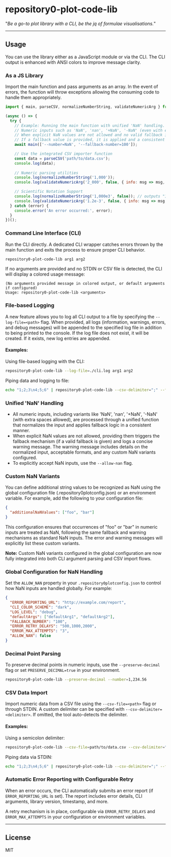 # repository0-plot-code-lib

"_Be a go-to plot library with a CLI, be the jq of formulae visualisations._"

---

## Usage

You can use the library either as a JavaScript module or via the CLI. The CLI output is enhanced with ANSI colors to improve message clarity.

### As a JS Library

Import the main function and pass arguments as an array. In the event of errors, the function will throw exceptions allowing the consuming code to handle them appropriately.

```js
import { main, parseCSV, normalizeNumberString, validateNumericArg } from '@src/lib/main.js';

(async () => {
  try {
    // Example: Running the main function with unified 'NaN' handling.
    // Numeric inputs such as 'NaN', 'nan', '+NaN', '-NaN' (even with extra spaces) are uniformly processed using a consolidated fallback mechanism.
    // When explicit NaN values are not allowed and no valid fallback is provided, an error is thrown with detailed guidance.
    // If a fallback value is provided, it is applied and a consistent warning is logged including any custom NaN variants configured.
    await main(['--number=NaN', '--fallback-number=100']);

    // Use the integrated CSV importer function
    const data = parseCSV('path/to/data.csv');
    console.log(data);
    
    // Numeric parsing utilities
    console.log(normalizeNumberString('1,000'));
    console.log(validateNumericArg('2_000', false, { info: msg => msg, error: msg => msg }));

    // Scientific Notation Support
    console.log(normalizeNumberString('1,000e3', false)); // outputs "1000e3"
    console.log(validateNumericArg('1.2e-3', false, { info: msg => msg, error: msg => msg }, undefined, false, true));
  } catch (error) {
    console.error('An error occurred:', error);
  }
})();
```

### Command Line Interface (CLI)

Run the CLI directly. A dedicated CLI wrapper catches errors thrown by the main function and exits the process to ensure proper CLI behavior.

```bash
repository0-plot-code-lib arg1 arg2
```

If no arguments are provided and no STDIN or CSV file is detected, the CLI will display a colored usage message:

```
(No arguments provided message in colored output, or default arguments if configured)
Usage: repository0-plot-code-lib <arguments>
```

### File-based Logging

A new feature allows you to log all CLI output to a file by specifying the `--log-file=<path>` flag. When provided, all logs (information, warnings, errors, and debug messages) will be appended to the specified log file in addition to being printed to the console. If the log file does not exist, it will be created. If it exists, new log entries are appended.

#### Examples:

Using file-based logging with the CLI:

```bash
repository0-plot-code-lib --log-file=./cli.log arg1 arg2
```

Piping data and logging to file:

```bash
echo "1;2;3\n4;5;6" | repository0-plot-code-lib --csv-delimiter=";" --fallback-number=100 --log-file=./cli.log
```

### Unified 'NaN' Handling

- All numeric inputs, including variants like 'NaN', 'nan', '+NaN', '-NaN' (with extra spaces allowed), are processed through a unified function that normalizes the input and applies fallback logic in a consistent manner.
- When explicit NaN values are not allowed, providing them triggers the fallback mechanism (if a valid fallback is given) and logs a concise warning message. The warning message includes details on the normalized input, acceptable formats, and any custom NaN variants configured.
- To explicitly accept NaN inputs, use the `--allow-nan` flag.

### Custom NaN Variants

You can define additional string values to be recognized as NaN using the global configuration file (.repository0plotconfig.json) or an environment variable. For example, add the following to your configuration file:

```json
{
  "additionalNaNValues": ["foo", "bar"]
}
```

This configuration ensures that occurrences of "foo" or "bar" in numeric inputs are treated as NaN, following the same fallback and warning mechanisms as standard NaN inputs. The error and warning messages will explicitly list these custom variants.

**Note:** Custom NaN variants configured in the global configuration are now fully integrated into both CLI argument parsing and CSV import flows.

### Global Configuration for NaN Handling

Set the `ALLOW_NAN` property in your `.repository0plotconfig.json` to control how NaN inputs are handled globally. For example:

```json
{
  "ERROR_REPORTING_URL": "http://example.com/report",
  "CLI_COLOR_SCHEME": "dark",
  "LOG_LEVEL": "debug",
  "defaultArgs": ["defaultArg1", "defaultArg2"],
  "FALLBACK_NUMBER": "100",
  "ERROR_RETRY_DELAYS": "500,1000,2000",
  "ERROR_MAX_ATTEMPTS": "3",
  "ALLOW_NAN": false
}
```

### Decimal Point Parsing

To preserve decimal points in numeric inputs, use the `--preserve-decimal` flag or set `PRESERVE_DECIMAL=true` in your environment.

```bash
repository0-plot-code-lib --preserve-decimal --number=1,234.56
```

### CSV Data Import

Import numeric data from a CSV file using the `--csv-file=<path>` flag or through STDIN. A custom delimiter can be specified with `--csv-delimiter=<delimiter>`. If omitted, the tool auto-detects the delimiter.

#### Examples:

Using a semicolon delimiter:

```bash
repository0-plot-code-lib --csv-file=path/to/data.csv --csv-delimiter=";" --fallback-number=100
```

Piping data via STDIN:

```bash
echo "1;2;3\n4;5;6" | repository0-plot-code-lib --csv-delimiter=";" --fallback-number=100
```

### Automatic Error Reporting with Configurable Retry

When an error occurs, the CLI automatically submits an error report (if `ERROR_REPORTING_URL` is set). The report includes error details, CLI arguments, library version, timestamp, and more.

A retry mechanism is in place, configurable via `ERROR_RETRY_DELAYS` and `ERROR_MAX_ATTEMPTS` in your configuration or environment variables.

---

## License

MIT

